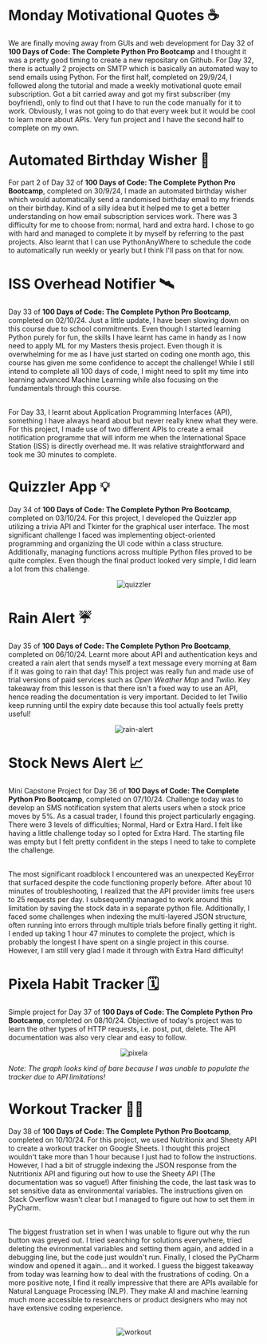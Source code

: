 # Monday Motivational Quotes ☕️ #

We are finally moving away from GUIs and web development for Day 32 of <b>100 Days of Code: The Complete Python Pro Bootcamp</b> and I thought it was a pretty good timing to create a new repositary on Github. For Day 32, there is actually 2 projects on SMTP which is basically an automated way to send emails using Python. For the first half, completed on 29/9/24, I followed along the tutorial and made a weekly motivational quote email subscription. Got a bit carried away and got my first subscriber (my boyfriend), only to find out that I have to run the code manually for it to work. Obviously, I was not going to do that every week but it would be cool to learn more about APIs. Very fun project and I have the second half to complete on my own.

# Automated Birthday Wisher 🎂 #

For part 2 of Day 32 of <b>100 Days of Code: The Complete Python Pro Bootcamp</b>, completed on 30/9/24, I made an automated birthday wisher which would automatically send a randomised birthday email to my friends on their birthday. Kind of a silly idea but it helped me to get a better understanding on how email subscription services work. There was 3 difficulty for me to choose from: normal, hard and extra hard. I chose to go with hard and managed to complete it by myself by referring to the past projects. Also learnt that I can use PythonAnyWhere to schedule the code to automatically run weekly or yearly but I think I'll pass on that for now.

# ISS Overhead Notifier 🛰 #

Day 33 of <b>100 Days of Code: The Complete Python Pro Bootcamp</b>, completed on 02/10/24. Just a little update, I have been slowing down on this course due to school commitments. Even though I started learning Python purely for fun, the skills I have learnt has came in handy as I now need to apply ML for my Masters thesis project. Even though it is overwhelming for me as I have just started on coding one month ago, this course has given me some confidence to accept the challenge! While I still intend to complete all 100 days of code, I might need to split my time into learning advanced Machine Learning while also focusing on the fundamentals through this course.<br><br>

For Day 33, I learnt about Application Programming Interfaces (API), something I have always heard about but never really knew what they were. For this project, I made use of two different APIs to create a email notification programme that will inform me when the International Space Station (ISS) is directly overhead me. It was relative straightforward and took me 30 minutes to complete.

# Quizzler App 💡 #

Day 34 of <b>100 Days of Code: The Complete Python Pro Bootcamp</b>, completed on 03/10/24. For this project, I developed the Quizzler app utilizing a trivia API and Tkinter for the graphical user interface. The most significant challenge I faced was implementing object-oriented programming and organizing the UI code within a class structure. Additionally, managing functions across multiple Python files proved to be quite complex. Even though the final product looked very simple, I did learn a lot from this challenge.

<div align="center">
  <img src="https://github.com/user-attachments/assets/8174950c-6959-4942-ad74-8d1f35d8e3e8" alt="quizzler" />
</div>

# Rain Alert ☔️ #

Day 35 of <b>100 Days of Code: The Complete Python Pro Bootcamp</b>, completed on 06/10/24. Learnt more about API and authentication keys and created a rain alert that sends myself a text message every morning at 8am if it was going to rain that day! This project was really fun and made use of trial versions of paid services such as <i>Open Weather Map</i> and <i>Twilio</i>. Key takeaway from this lesson is that there isn't a fixed way to use an API, hence reading the documentation is very important. Decided to let Twilio keep running until the expiry date because this tool actually feels pretty useful!

<div align="center">
  <img src="https://github.com/user-attachments/assets/dce19a3e-3089-49d0-be7f-0c0a09ee3874" alt="rain-alert" />
</div>

# Stock News Alert 📈 #

Mini Capstone Project for Day 36 of <b>100 Days of Code: The Complete Python Pro Bootcamp</b>, completed on 07/10/24. Challenge today was to develop an SMS notification system that alerts users when a stock price moves by 5%. As a casual trader, I found this project particularly engaging. There were 3 levels of difficulties; Normal, Hard or Extra Hard. I felt like having a little challenge today so I opted for Extra Hard. The starting file was empty but I felt pretty confident in the steps I need to take to complete the challenge. <br><br>

The most significant roadblock I encountered was an unexpected KeyError that surfaced despite the code functioning properly before. After about 10 minutes of troubleshooting, I realized that the API provider limits free users to 25 requests per day. I subsequently managed to work around this limitation by saving the stock data in a separate python file. Additionally, I faced some challenges when indexing the multi-layered JSON structure, often running into errors through multiple trials before finally getting it right. I ended up taking 1 hour 47 minutes to complete the project, which is probably the longest I have spent on a single project in this course. However, I am still very glad I made it through with Extra Hard difficulty!

# Pixela Habit Tracker 🗓 #

Simple project for Day 37 of <b>100 Days of Code: The Complete Python Pro Bootcamp</b>, completed on 08/10/24. Objective of today's project was to learn the other types of HTTP requests, i.e. post, put, delete. The API documentation was also very clear and easy to follow. 

<div align="center">
  <img src="https://github.com/user-attachments/assets/3b328494-8efd-40d3-9f81-2c74addecb82" alt="pixela" />
</div>

<i>Note: The graph looks kind of bare because I was unable to populate the tracker due to API limitations!</i>

# Workout Tracker 🏃‍♀ #

Day 38 of <b>100 Days of Code: The Complete Python Pro Bootcamp</b>, completed on 10/10/24. For this project, we used Nutritionix and Sheety API to create a workout tracker on Google Sheets. I thought this project wouldn't take more than 1 hour because I just had to follow the instructions. However, I had a bit of struggle indexing the JSON response from the Nutritionix API and figuring out how to use the Sheety API (The documentation was so vague!) After finishing the code, the last task was to set sensitive data as environmental variables. The instructions given on Stack Overflow wasn't clear but I managed to figure out how to set them in PyCharm. <br><br>

The biggest frustration set in when I was unable to figure out why the run button was greyed out. I tried searching for solutions everywhere, tried deleting the evironmental variables and setting them again, and added in a debugging line, but the code just wouldn't run. Finally, I closed the PyCharm window and opened it again... and it worked. I guess the biggest takeaway from today was learning how to deal with the frustrations of coding. On a more positive note, I find it really impressive that there are APIs available for Natural Language Processing (NLP). They make AI and machine learning much more accessible to researchers or product designers who may not have extensive coding experience.<br><br>

<div align="center">
  <img src="https://github.com/user-attachments/assets/e1177608-f6ef-4125-844b-6ed969adc30c" alt="workout" />
</div>
